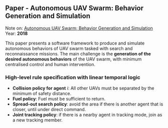 ## Paper - Autonomous UAV Swarm: Behavior Generation and Simulation
Note on: [Autonomous UAV Swarm; Behavior Generation and Simulation](../Papers/Autonomous%20UAV%20Swarm;%20Behavior%20Generation%20and%20Simulation.pdf)
Year: **2018**

This paper presents a software framework to produce and simulate autonomous behaviors of UAV swarm tasked with search and reconnaissance missions.  The main challenge is the **generation of the desired autonomous behaviors** of the UAV swarm, with minimum centralised control and human intervention.

### High-level rule specification with linear temporal logic
- **Collision policy for agent** $i$: All other UAVs must be separated by the minimum of safety distance.
- **Fuel policy**: Fuel must be sufficient to return.
- **Spread-out search policy**: avoid the area if there is another agent that is closer, until under direct command.
- **Joint tracking policy**: if there is a nearby agent in tracking mode, join as a new tracking member.<script>
MathJax = {
  tex: {
    inlineMath: [["$", "$"], ["\\(", "\\)"]]
  }
};
</script>
<script id="MathJax-script" async src="https://cdn.jsdelivr.net/npm/mathjax@3/es5/tex-chtml.js"></script>
